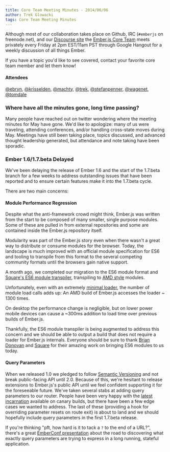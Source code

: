 ```yaml
---
title: Core Team Meeting Minutes - 2014/06/06
author: Trek Glowacki
tags: Core Team Meeting Minutes
---
```


Although most of our collaboration takes place on Github, IRC
(`#emberjs` on freenode.net), and our [Discourse site](http://discuss.emberjs.com/)
the [Ember.js Core Team](/team) meets privately every
Friday at 2pm EST/11am PST through Google Hangout for a weekly
discussion of all things Ember.

If you have a topic you'd like to see covered, contact your favorite
core team member and let them know!

#### Attendees

<!--   [@ebryn](https://twitter.com/ebryn),
  [@krisselden](https://twitter.com/krisselden),
  [@machty](https://twitter.com/machty),
  [@rwjblue](https://twitter.com/rwjblue),
  [@trek](https://twitter.com/trek),
  [@stefanpenner](https://twitter.com/stefanpenner),
  [@wagenet](https://twitter.com/wagenet),
  [@tomdale](https://twitter.com/tomdale),
  [@wifelette](https://twitter.com/wifelette),
  [@wycats](https://twitter.com/wycats) -->


[@ebryn](https://twitter.com/ebryn),
[@krisselden](https://twitter.com/krisselden),
[@machty](https://twitter.com/machty),
[@trek](https://twitter.com/trek),
[@stefanpenner](https://twitter.com/stefanpenner),
[@wagenet](https://twitter.com/wagenet),
[@tomdale](https://twitter.com/tomdale)

### Where have all the minutes gone, long time passing?
Many people have reached out on twitter wondering where the meeting
minutes for May have gone. We'd like to apologize: many of us were
traveling, attending conferences, and/or handling cross-state moves during May.
Meetings have still been taking place, topics discussed, and advanced thought
leadership generated, but attendance and note taking have been sporadic.

### Ember 1.6/1.7.beta Delayed
We've been delaying the release of Ember 1.6 and the start of the 1.7.beta
branch for a few weeks to address outstanding issues that have been reported
and to ensure certain features make it into the 1.7.beta cycle.

There are two main concerns:

#### Module Performance Regression
Despite what the anti-framework crowd might think, Ember.js was written from the
start to be composed of many smaller, single purpose modules. Some of these are
pulled in from external repositories and some are contained inside
the Ember.js repository itself.

Modularity was part of the Ember.js story even when there wasn't a great way to distribute
or consume modules for the browser. Today, the landscape is much improved with an official
module specification for ES6 and tooling to transpile from this format to the several
competing community formats until the browsers gain native support.

A month ago, we completed our migration to the ES6 module format and
[Square's ES6 module transpiler](https://github.com/square/es6-module-transpiler), transpiling to
[AMD style](https://github.com/amdjs/amdjs-api/blob/master/AMD.md) modules.

Unfortunately, even with an extremely [minimal loader](https://github.com/stefanpenner/loader.js),
the number of module load calls adds up: An AMD build of Ember.js accesses the loader ~ 1300 times.

On desktop the performance change is negligible, but on lower power mobile devices can cause
a ~300ms addition to load time over previous builds of Ember.js.

Thankfully, the ES6 module transpiler is being augmented to address this concern and we should be
able to output a build that does not require a loader for Ember.js internals. Everyone
should be sure to thank [Brian Donovan](https://twitter.com/eventualbuddha) and [Square](https://twitter.com/squareeng) for their amazing work on bringing ES6 modules to us today.

#### Query Parameters
When we released 1.0 we pledged to follow [Semantic Versioning](http://semver.org/) and not break public-facing API until 2.0. Because of this, we're hesitant to release extensions to Ember.js's
public API until we feel confident supporting it for the foreseeable future. We've taken several stabs
at adding query parameters to our router. People have been very happy with the [latest incarnation](http://emberjs.com/guides/routing/query-params/) available on canary builds, but there have been a few
edge cases we wanted to address. The last of these (providing a hook for overriding parameter resets
on route exit) is about to land and we should hopefully include query parameters in the first 1.7.beta release.

If you're thinking "pft, how hard is it to tack a `?` to the end of a URL?", there's a great [EmberConf presentation](https://www.youtube.com/watch?v=Syv_OTzHOr0) about the road to discovering what exactly query parameters are trying to express in a long running, stateful application.





